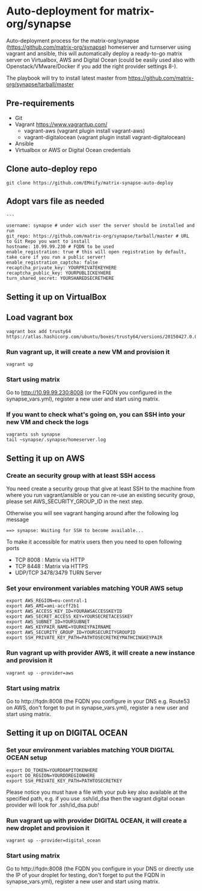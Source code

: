 # Auto-deployment for matrix-org/synapse
Auto-deployment process for the matrix-org/synapse (https://github.com/matrix-org/synapse) homeserver and turnserver using vagrant and ansible, this will automatically deploy a ready-to-go matrix server on Virtualbox, AWS and Digital Ocean (could be easily used also with Openstack/VMware/Docker if you add the right provider settings 8-).

The playbook will try to install latest master from https://github.com/matrix-org/synapse/tarball/master

## Pre-requirements
* Git
* Vagrant https://www.vagrantup.com/
  * vagrant-aws (vagrant plugin install vagrant-aws)
  * vagrant-digitalocean (vagrant plugin install vagrant-digitalocean)
* Ansible
* Virtualbox or AWS or Digital Ocean credentials

## Clone auto-deploy repo

    git clone https://github.com/EMnify/matrix-synapse-auto-deploy

## Adopt vars file as needed

    ---

    username: synapse # under wich user the server should be installed and run
    git_repo: https://github.com/matrix-org/synapse/tarball/master # URL to Git Repo you want to install
    hostname: 10.99.99.230 # FQDN to be used
    enable_registration: true # this will open registration by default, take care if you run a public server!
    enable_registration_captcha: false
    recaptcha_private_key: YOURPRIVATEKEYHERE
    recaptcha_public_key: YOURPUBLICKEYHERE
    turn_shared_secret: YOURSHAREDSECRETHERE

## Setting it up on VirtualBox

## Load vagrant box

    vagrant box add trusty64 https://atlas.hashicorp.com/ubuntu/boxes/trusty64/versions/20150427.0.0/providers/virtualbox.box

### Run vagrant up, it will create a new VM and provision it

    vagrant up

### Start using matrix

Go to http://10.99.99.230:8008 (or the FQDN you configured in the synapse_vars.yml), register a new user and start using matrix.

### If you want to check what's going on, you can SSH into your new VM and check the logs

    vagrants ssh synapse
    tail ~synapse/.synapse/homeserver.log

## Setting it up on AWS

### Create an security group with at least SSH access

You need create a security group that give at least SSH to the machine from where you run vagrant/ansible or you can re-use an existing security group, please set AWS_SECURITY_GROUP_ID in the next step.

Otherwise you will see vagrant hanging around after the following log message

    ==> synapse: Waiting for SSH to become available...

To make it accessible for matrix users then you need to open following ports

* TCP 8008 : Matrix via HTTP
* TCP 8448 : Matrix via HTTPS
* UDP/TCP 3478/3479 TURN Server

### Set your environment variables matching YOUR AWS setup

    export AWS_REGION=eu-central-1
    export AWS_AMI=ami-accff2b1
    export AWS_ACCESS_KEY_ID=YOURAWSACCESSKEYID
    export AWS_SECRET_ACCESS_KEY=YOURSECRETACESSKEY
    export AWS_SUBNET_ID=YOURSUBNET
    export AWS_KEYPAIR_NAME=YOURKEYPAIRNAME
    export AWS_SECURITY_GROUP_ID=YOURSECURITYGROUPID
    export SSH_PRIVATE_KEY_PATH=PATHTOSECRETKEYMATHCINGKEYPAIR

### Run vagrant up with provider AWS, it will create a new instance and provision it

    vagrant up --provider=aws

### Start using matrix

Go to http://fqdn:8008 (the FQDN you configure in your DNS e.g. Route53 on AWS, don't forget to put in synapse_vars.yml), register a new user and start using matrix.

## Setting it up on DIGITAL OCEAN

### Set your environment variables matching YOUR DIGITAL OCEAN setup

    export DO_TOKEN=YOURDOAPITOKENHERE
    export DO_REGION=YOURDOREGIONHERE
    export SSH_PRIVATE_KEY_PATH=PATHTOSECRETKEY

Please notice you must have a file with your pub key also available at the specified path, e.g. if you use .ssh/id_dsa then the vagrant digital ocean provider will look for .ssh/id_dsa.pub!

### Run vagrant up with provider DIGITAL OCEAN, it will create a new droplet and provision it

    vagrant up --provider=digital_ocean

### Start using matrix

Go to http://fqdn:8008 (the FQDN you configure in your DNS or directly use the IP of your droplet for testing, don't forget to put the FQDN in synapse_vars.yml), register a new user and start using matrix.
